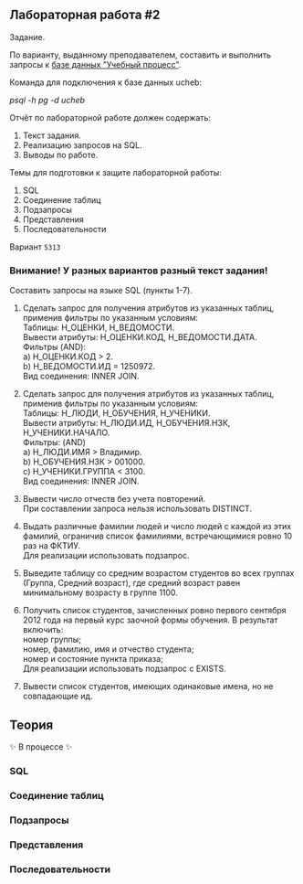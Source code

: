 ## Лабораторная работа #2

Задание.

По варианту, выданному преподавателем, составить и выполнить запросы к [базе данных "Учебный процесс"](https://se.ifmo.ru/documents/10180/733702/%D0%91%D0%94+%D0%A3%D1%87%D0%B5%D0%B1%D0%BD%D1%8B%D0%B9+%D0%9F%D1%80%D0%BE%D1%86%D0%B5%D1%81%D1%81.pdf/2eae3fcd-ea34-4496-924b-6ee4e889a9e5).

Команда для подключения к базе данных ucheb:

_psql -h pg -d ucheb_

Отчёт по лабораторной работе должен содержать:

1. Текст задания.
2. Реализацию запросов на SQL.
3. Выводы по работе.

Темы для подготовки к защите лабораторной работы:

1. SQL
2. Соединение таблиц
3. Подзапросы
4. Представления
5. Последовательности

Вариант `5313`

### Внимание! У разных вариантов разный текст задания!

Составить запросы на языке SQL (пункты 1-7).

1. Сделать запрос для получения атрибутов из указанных таблиц, применив фильтры по указанным условиям:  
    Таблицы: Н_ОЦЕНКИ, Н_ВЕДОМОСТИ.  
    Вывести атрибуты: Н_ОЦЕНКИ.КОД, Н_ВЕДОМОСТИ.ДАТА.  
    Фильтры (AND):  
    a) Н_ОЦЕНКИ.КОД > 2.  
    b) Н_ВЕДОМОСТИ.ИД = 1250972.  
    Вид соединения: INNER JOIN.  
    
2. Сделать запрос для получения атрибутов из указанных таблиц, применив фильтры по указанным условиям:  
    Таблицы: Н_ЛЮДИ, Н_ОБУЧЕНИЯ, Н_УЧЕНИКИ.  
    Вывести атрибуты: Н_ЛЮДИ.ИД, Н_ОБУЧЕНИЯ.НЗК, Н_УЧЕНИКИ.НАЧАЛО.  
    Фильтры: (AND)  
    a) Н_ЛЮДИ.ИМЯ > Владимир.  
    b) Н_ОБУЧЕНИЯ.НЗК > 001000.  
    c) Н_УЧЕНИКИ.ГРУППА < 3100.  
    Вид соединения: INNER JOIN.  
    
3. Вывести число отчеств без учета повторений.  
    При составлении запроса нельзя использовать DISTINCT.  
    
4. Выдать различные фамилии людей и число людей с каждой из этих фамилий, ограничив список фамилиями, встречающимися ровно 10 раз на ФКТИУ.  
    Для реализации использовать подзапрос.
5. Выведите таблицу со средним возрастом студентов во всех группах (Группа, Средний возраст), где средний возраст равен минимальному возрасту в группе 1100.
6. Получить список студентов, зачисленных ровно первого сентября 2012 года на первый курс заочной формы обучения. В результат включить:  
    номер группы;  
    номер, фамилию, имя и отчество студента;  
    номер и состояние пункта приказа;  
    Для реализации использовать подзапрос с EXISTS.
7. Вывести список студентов, имеющих одинаковые имена, но не совпадающие ид.

## Теория

✨ В процессе ✨

### SQL


### Соединение таблиц


### Подзапросы


### Представления


### Последовательности



